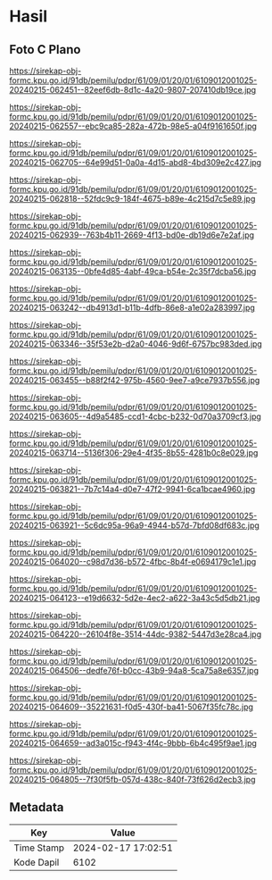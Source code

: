 # Hasil

## Foto C Plano

https://sirekap-obj-formc.kpu.go.id/91db/pemilu/pdpr/61/09/01/20/01/6109012001025-20240215-062451--82eef6db-8d1c-4a20-9807-207410db19ce.jpg

https://sirekap-obj-formc.kpu.go.id/91db/pemilu/pdpr/61/09/01/20/01/6109012001025-20240215-062557--ebc9ca85-282a-472b-98e5-a04f9161650f.jpg

https://sirekap-obj-formc.kpu.go.id/91db/pemilu/pdpr/61/09/01/20/01/6109012001025-20240215-062705--64e99d51-0a0a-4d15-abd8-4bd309e2c427.jpg

https://sirekap-obj-formc.kpu.go.id/91db/pemilu/pdpr/61/09/01/20/01/6109012001025-20240215-062818--52fdc9c9-184f-4675-b89e-4c215d7c5e89.jpg

https://sirekap-obj-formc.kpu.go.id/91db/pemilu/pdpr/61/09/01/20/01/6109012001025-20240215-062939--763b4b11-2669-4f13-bd0e-db19d6e7e2af.jpg

https://sirekap-obj-formc.kpu.go.id/91db/pemilu/pdpr/61/09/01/20/01/6109012001025-20240215-063135--0bfe4d85-4abf-49ca-b54e-2c35f7dcba56.jpg

https://sirekap-obj-formc.kpu.go.id/91db/pemilu/pdpr/61/09/01/20/01/6109012001025-20240215-063242--db4913d1-b11b-4dfb-86e8-a1e02a283997.jpg

https://sirekap-obj-formc.kpu.go.id/91db/pemilu/pdpr/61/09/01/20/01/6109012001025-20240215-063346--35f53e2b-d2a0-4046-9d6f-6757bc983ded.jpg

https://sirekap-obj-formc.kpu.go.id/91db/pemilu/pdpr/61/09/01/20/01/6109012001025-20240215-063455--b88f2f42-975b-4560-9ee7-a9ce7937b556.jpg

https://sirekap-obj-formc.kpu.go.id/91db/pemilu/pdpr/61/09/01/20/01/6109012001025-20240215-063605--4d9a5485-ccd1-4cbc-b232-0d70a3709cf3.jpg

https://sirekap-obj-formc.kpu.go.id/91db/pemilu/pdpr/61/09/01/20/01/6109012001025-20240215-063714--5136f306-29e4-4f35-8b55-4281b0c8e029.jpg

https://sirekap-obj-formc.kpu.go.id/91db/pemilu/pdpr/61/09/01/20/01/6109012001025-20240215-063821--7b7c14a4-d0e7-47f2-9941-6ca1bcae4960.jpg

https://sirekap-obj-formc.kpu.go.id/91db/pemilu/pdpr/61/09/01/20/01/6109012001025-20240215-063921--5c6dc95a-96a9-4944-b57d-7bfd08df683c.jpg

https://sirekap-obj-formc.kpu.go.id/91db/pemilu/pdpr/61/09/01/20/01/6109012001025-20240215-064020--c98d7d36-b572-4fbc-8b4f-e0694179c1e1.jpg

https://sirekap-obj-formc.kpu.go.id/91db/pemilu/pdpr/61/09/01/20/01/6109012001025-20240215-064123--e19d6632-5d2e-4ec2-a622-3a43c5d5db21.jpg

https://sirekap-obj-formc.kpu.go.id/91db/pemilu/pdpr/61/09/01/20/01/6109012001025-20240215-064220--26104f8e-3514-44dc-9382-5447d3e28ca4.jpg

https://sirekap-obj-formc.kpu.go.id/91db/pemilu/pdpr/61/09/01/20/01/6109012001025-20240215-064506--dedfe76f-b0cc-43b9-94a8-5ca75a8e6357.jpg

https://sirekap-obj-formc.kpu.go.id/91db/pemilu/pdpr/61/09/01/20/01/6109012001025-20240215-064609--35221631-f0d5-430f-ba41-5067f35fc78c.jpg

https://sirekap-obj-formc.kpu.go.id/91db/pemilu/pdpr/61/09/01/20/01/6109012001025-20240215-064659--ad3a015c-f943-4f4c-9bbb-6b4c495f9ae1.jpg

https://sirekap-obj-formc.kpu.go.id/91db/pemilu/pdpr/61/09/01/20/01/6109012001025-20240215-064805--7f30f5fb-057d-438c-840f-73f626d2ecb3.jpg


## Metadata

| Key        | Value               |
| ---------- | ------------------- |
| Time Stamp | 2024-02-17 17:02:51 |
| Kode Dapil | 6102                |



